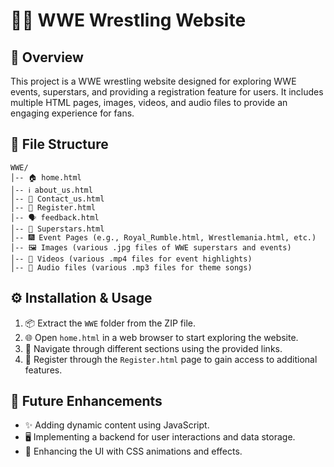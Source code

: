 # 🤼‍♂️ WWE Wrestling Website 

## 🎯 Overview
This project is a WWE wrestling website designed for exploring WWE events, superstars, and providing a registration feature for users. It includes multiple HTML pages, images, videos, and audio files to provide an engaging experience for fans.

## 📂 File Structure
```
WWE/
│-- 🏠 home.html
│-- ℹ️ about_us.html
│-- 📩 Contact_us.html
│-- 📝 Register.html
│-- 🗣 feedback.html
│-- 💪 Superstars.html
│-- 🎆 Event Pages (e.g., Royal_Rumble.html, Wrestlemania.html, etc.)
│-- 🖼 Images (various .jpg files of WWE superstars and events)
│-- 🎥 Videos (various .mp4 files for event highlights)
│-- 🎵 Audio files (various .mp3 files for theme songs)
```

## ⚙️ Installation & Usage
1. 📦 Extract the `WWE` folder from the ZIP file.
2. 🌐 Open `home.html` in a web browser to start exploring the website.
3. 🏃 Navigate through different sections using the provided links.
4. 📝 Register through the `Register.html` page to gain access to additional features.

## 🚀 Future Enhancements
- ✨ Adding dynamic content using JavaScript.
- 🖥 Implementing a backend for user interactions and data storage.
- 🎨 Enhancing the UI with CSS animations and effects.

